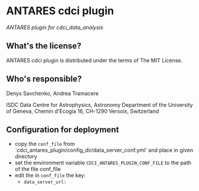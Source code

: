 ANTARES cdci plugin
==========================================
*ANTARES plugin for cdci_data_analysis*


What's the license?
-------------------

ANTARES cdci plugin is distributed under the terms of The MIT License.

Who's responsible?
-------------------
Denys Savchenko, Andrea Tramacere

ISDC Data Centre for Astrophysics, Astronomy Department of the University of Geneva, Chemin d'Ecogia 16, CH-1290 Versoix, Switzerland

Configuration for deployment
----------------------------
- copy the `conf_file` from `cdci_antares_plugin/config_dir/data_server_conf.yml' and place in given directory
- set the environment variable `CDCI_ANTARES_PLUGIN_CONF_FILE` to the path of the file conf_file 
- edit the in `conf_file` the key:
    - `data_server_url:`  
    
